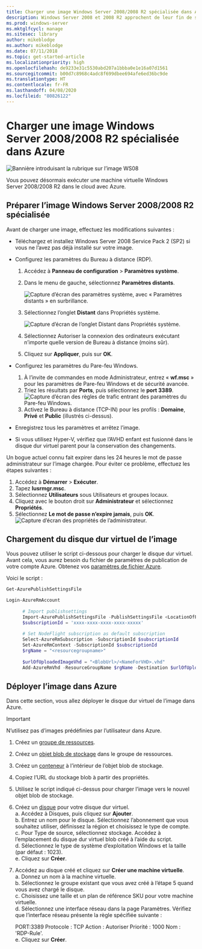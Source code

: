 ```yaml
---
title: Charger une image Windows Server 2008/2008 R2 spécialisée dans Azure
description: Windows Server 2008 et 2008 R2 approchent de leur fin de service. Découvrez comment basculer vers Azure en hébergeant Windows Server dans le cloud.
ms.prod: windows-server
ms.mktglfcycl: manage
ms.sitesec: library
author: mikeblodge
ms.author: mikeblodge
ms.date: 07/11/2018
ms.topic: get-started-article
ms.localizationpriority: high
ms.openlocfilehash: de9233e31c5530abd207a1bbba0e1e16a07d1561
ms.sourcegitcommit: b00d7c8968c4adc8f699dbee694afe6ed36bc9de
ms.translationtype: HT
ms.contentlocale: fr-FR
ms.lasthandoff: 04/08/2020
ms.locfileid: "80826122"
---
```

# <a name="upload-a-windows-server-20082008-r2-specialized-image-to-azure"></a>Charger une image Windows Server 2008/2008 R2 spécialisée dans Azure 

![Bannière introduisant la rubrique sur l’image WS08](media/WS08-image-banner-large.png)

Vous pouvez désormais exécuter une machine virtuelle Windows Server 2008/2008 R2 dans le cloud avec Azure. 

## <a name="prep-the-windows-server-20082008-r2-specialized-image"></a>Préparer l’image Windows Server 2008/2008 R2 spécialisée
Avant de charger une image, effectuez les modifications suivantes :

- Téléchargez et installez Windows Server 2008 Service Pack 2 (SP2) si vous ne l’avez pas déjà installé sur votre image.

- Configurez les paramètres du Bureau à distance (RDP).
  1. Accédez à **Panneau de configuration** > **Paramètres système**.   
  2. Dans le menu de gauche, sélectionnez **Paramètres distants**.

     ![Capture d’écran des paramètres système, avec « Paramètres distants » en surbrillance.](media/1a_remote_settings.png)

  3. Sélectionnez l’onglet **Distant** dans Propriétés système.   

     ![Capture d’écran de l’onglet Distant dans Propriétés système.](media/2c_sysprops.png)

  4. Sélectionnez Autoriser la connexion des ordinateurs exécutant n’importe quelle version de Bureau à distance (moins sûr).   
  5. Cliquez sur **Appliquer**, puis sur **OK**.
- Configurez les paramètres du Pare-feu Windows.   
   1. À l’invite de commandes en mode Administrateur, entrez « **wf.msc** » pour les paramètres de Pare-feu Windows et de sécurité avancée.   
   2. Triez les résultats par **Ports**, puis sélectionnez le **port 3389**.   
     ![Capture d’écran des règles de trafic entrant des paramètres du Pare-feu Windows.](media/3b_inboundrules.png)   
   3. Activez le Bureau à distance (TCP-IN) pour les profils : **Domaine**, **Privé** et **Public** (illustrés ci-dessus).

- Enregistrez tous les paramètres et arrêtez l’image.   
- Si vous utilisez Hyper-V, vérifiez que l’AVHD enfant est fusionné dans le disque dur virtuel parent pour la conservation des changements.

Un bogue actuel connu fait expirer dans les 24 heures le mot de passe administrateur sur l’image chargée. Pour éviter ce problème, effectuez les étapes suivantes : 

1. Accédez à **Démarrer** > **Exécuter**.
2. Tapez **lusrmgr.msc**.
3. Sélectionnez **Utilisateurs** sous Utilisateurs et groupes locaux.
4. Cliquez avec le bouton droit sur **Administrateur** et sélectionnez **Propriétés**.
5. Sélectionnez **Le mot de passe n’expire jamais**, puis **OK**.
![Capture d’écran des propriétés de l’administrateur.](media/6_adminprops.png)

## <a name="uploading-the-image-vhd"></a>Chargement du disque dur virtuel de l’image
Vous pouvez utiliser le script ci-dessous pour charger le disque dur virtuel. Avant cela, vous aurez besoin du fichier de paramètres de publication de votre compte Azure. Obtenez vos [paramètres de fichier Azure](https://azure.microsoft.com/downloads/).

Voici le script :

```powershell
Get-AzurePublishSettingsFile 

Login-AzureRmAccount
 
      # Import publishsettings
      Import-AzurePublishSettingsFile -PublishSettingsFile <LocationOfPublishingFile>
      $subscriptionId = 'xxxx-xxxx-xxxx-xxxx-xxxxx'
 
      # Set NodeFlight subscription as default subscription
      Select-AzureRmSubscription -SubscriptionId $subscriptionId
      Set-AzureRmContext -SubscriptionId $subscriptionId
      $rgName = "<resourcegroupname>"
    
      $urlOfUploadedImageVhd = "<BlobUrl>/<NameForVHD>.vhd"
      Add-AzureRmVhd -ResourceGroupName $rgName -Destination $urlOfUploadedImageVhd -LocalFilePath "<FilePath>"  
```
## <a name="deploy-the-image-in-azure"></a>Déployer l’image dans Azure
Dans cette section, vous allez déployer le disque dur virtuel de l’image dans Azure. 

> [!IMPORTANT]
> N’utilisez pas d’images prédéfinies par l’utilisateur dans Azure.

1.    Créez un [groupe de ressources](https://docs.microsoft.com/rest/api/resources/resourcegroups/createorupdate). 
2.    Créez un [objet blob de stockage](https://docs.microsoft.com/rest/api/storageservices/put-blob) dans le groupe de ressources.
3.    Créez un [conteneur](https://docs.microsoft.com/rest/api/storageservices/create-container) à l’intérieur de l’objet blob de stockage.
4.    Copiez l’URL du stockage blob à partir des propriétés.
5.    Utilisez le script indiqué ci-dessus pour charger l’image vers le nouvel objet blob de stockage.
6.    Créez un [disque](https://docs.microsoft.com/azure/virtual-machines/windows/prepare-for-upload-vhd-image) pour votre disque dur virtuel.   
     a.    Accédez à Disques, puis cliquez sur **Ajouter**.  
     b.    Entrez un nom pour le disque. Sélectionnez l’abonnement que vous souhaitez utiliser, définissez la région et choisissez le type de compte.   
     c. Pour Type de source, sélectionnez stockage. Accédez à l’emplacement du disque dur virtuel blob créé à l’aide du script.  
     d. Sélectionnez le type de système d’exploitation Windows et la taille (par défaut : 1023).   
     e. Cliquez sur **Créer**.   

7.    Accédez au disque créé et cliquez sur **Créer une machine virtuelle**.   
     a.    Donnez un nom à la machine virtuelle.   
     b.    Sélectionnez le groupe existant que vous avez créé à l’étape 5 quand vous avez chargé le disque.   
     c.    Choisissez une taille et un plan de référence SKU pour votre machine virtuelle.   
     d.    Sélectionnez une interface réseau dans la page Paramètres. Vérifiez que l’interface réseau présente la règle spécifiée suivante :
 
        PORT:3389 Protocole : TCP Action : Autoriser Priorité : 1000 Nom : 'RDP-Rule'.   
     e.    Cliquez sur **Créer**.




